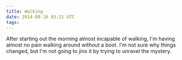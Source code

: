 ```yaml
---
title: Walking
date: 2014-08-16 03:21 UTC
tags:
---
```


After starting out the morning almost incapable of walking, I'm having almost no pain walking around without a boot. I'm not sure why things changed, but I'm not going to jinx it by trying to unravel the mystery.
